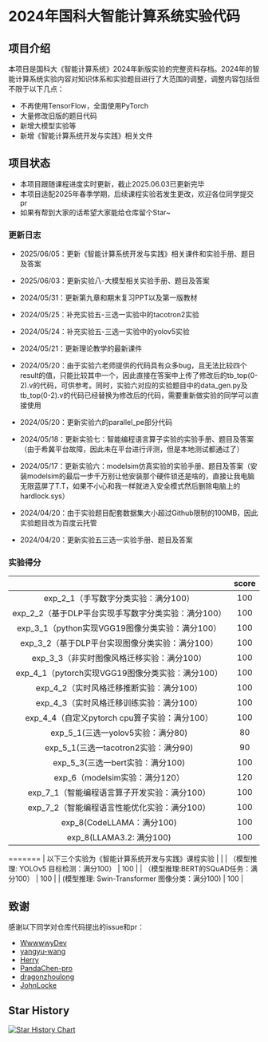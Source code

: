 # 2024年国科大智能计算系统实验代码

## 项目介绍

本项目是国科大《智能计算系统》2024年新版实验的完整资料存档。2024年的智能计算系统实验内容对知识体系和实验题目进行了大范围的调整，调整内容包括但不限于以下几点：

- 不再使用TensorFlow，全面使用PyTorch
- 大量修改旧版的题目代码
- 新增大模型实验等
- 新增《智能计算系统开发与实践》相关文件

## 项目状态

- 本项目跟随课程进度实时更新，截止2025.06.03已更新完毕
- 本项目适配2025年春季学期，后续课程实验若发生更改，欢迎各位同学提交pr
- 如果有帮到大家的话希望大家能给仓库留个Star~

### 更新日志

- 2025/06/05：更新《智能计算系统开发与实践》相关课件和实验手册、题目及答案

- 2025/06/03：更新实验八-大模型相关实验手册、题目及答案

- 2024/05/31：更新第九章和期末复习PPT以及第一版教材

- 2024/05/25：补充实验五-三选一实验中的tacotron2实验

- 2024/05/24：补充实验五-三选一实验中的yolov5实验

- 2024/05/21：更新理论教学的最新课件

- 2024/05/20：由于实验六老师提供的代码具有众多bug，且无法比较四个result的值，只能比较其中一个，因此直接在答案中上传了修改后的tb_top(0-2).v的代码，可供参考。同时，实验六对应的实验题目中的data_gen.py及tb_top(0-2).v的代码已经替换为修改后的代码，需要重新做实验的同学可以直接使用

- 2024/05/20：更新实验六的parallel_pe部分代码

- 2024/05/18：更新实验七：智能编程语言算子实验的实验手册、题目及答案（由于希冀平台故障，因此未在平台进行评测，但是本地测试都通过了）

- 2024/05/17：更新实验六：modelsim仿真实验的实验手册、题目及答案（安装modelsim的最后一步千万别让他安装那个硬件锁还是啥的，直接让我电脑无限蓝屏了T.T，如果不小心和我一样就进入安全模式然后删除电脑上的hardlock.sys）

- 2024/04/20：由于实验题目配套数据集大小超过Github限制的100MB，因此实验题目改为百度云托管

- 2024/04/20：更新实验五三选一实验手册、题目及答案

### 实验得分

|                                                     | score |
| :-------------------------------------------------: | :---: |
|        exp_2_1（手写数字分类实验：满分100）         |  100  |
| exp_2_2（基于DLP平台实现手写数字分类实验：满分100） |  100  |
|   exp_3_1（python实现VGG19图像分类实验：满分100）   |  100  |
|   exp_3_2（基于DLP平台实现图像分类实验：满分100）   |  100  |
|     exp_3_3（非实时图像风格迁移实验：满分100）      |  100  |
|  exp_4_1（pytorch实现VGG19图像分类实验：满分100）   |  100  |
|      exp_4_2（实时风格迁移推断实验：满分100）       |  100  |
|      exp_4_3（实时风格迁移训练实验：满分100）       |  100  |
|    exp_4_4（自定义pytorch cpu算子实验：满分100）    |  100  |
|          exp_5_1(三选一yolov5实验：满分80)          |  80   |
|        exp_5_1(三选一tacotron2实验：满分90)         |  90   |
|          exp_5_3(三选一bert实验：满分100)           |  100  |
|           exp_6（modelsim实验：满分120）            |  120  |
|    exp_7_1（智能编程语言算子开发实验：满分100）     |  100  |
|    exp_7_2（智能编程语言性能优化实验：满分100）     |  100  |
|              exp_8(CodeLLAMA：满分100)              |  100  |
|              exp_8(LLAMA3.2: 满分100)              |  100  |
=======
|    以下三个实验为《智能计算系统开发与实践》课程实验     |    |
|    （模型推理: YOLOv5 目标检测：满分100）           |  100  |
|    （模型推理:BERT的SQuAD任务：满分100）            |  100  |
|     (模型推理: Swin-Transformer 图像分类：满分100)    |  100  |

## 致谢

感谢以下同学对仓库代码提出的issue和pr：
- [WwwwwyDev](https://github.com/WwwwwyDev)
- [yangyu-wang](https://github.com/yangyu-wang)
- [Herry](https://github.com/Herry0w0)
- [PandaChen-pro](https://github.com/PandaChen-pro)
- [dragonzhoulong](https://github.com/Dragonzhoulong)
- [JohnLocke](https://github.com/JohnLocke)

## Star History

<a href="https://star-history.com/#Yuichi1001/2024-AICS-EXP&Timeline">
 <picture>
   <source media="(prefers-color-scheme: dark)" srcset="https://api.star-history.com/svg?repos=Yuichi1001/2024-AICS-EXP&type=Timeline&theme=dark" />
   <source media="(prefers-color-scheme: light)" srcset="https://api.star-history.com/svg?repos=Yuichi1001/2024-AICS-EXP&type=Timeline" />
   <img alt="Star History Chart" src="https://api.star-history.com/svg?repos=Yuichi1001/2024-AICS-EXP&type=Timeline" />
 </picture>
</a>
